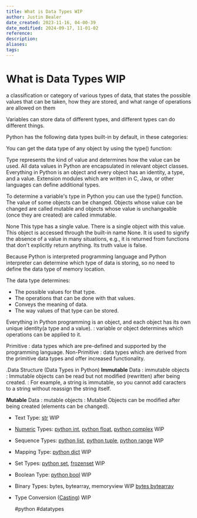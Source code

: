 ```yaml
---
title: What is Data Types WIP
author: Justin Bealer
date_created: 2023-11-16, 04-00-39
date_modified: 2024-09-17, 11-01-02
reference: 
description: 
aliases: 
tags: 
---
```

# What is Data Types WIP

a classification or category of various types of data, that states the possible
values that can be taken, how they are stored, and what range of operations are
allowed on them

Variables can store data of different types, and different types can do different things.

Python has the following data types built-in by default, in these categories:

You can get the data type of any object by using the type() function:

Type represents the kind of value and determines how the value can be used.
All data values in Python are encapsulated in relevant object classes.
Everything in Python is an object and every object has an identity, a type, and a value.
Extension modules which are written in C, Java, or other languages can define additional types.

To determine a variable's type in Python you can use the type() function.
The value of some objects can be changed.
Objects whose value can be changed are called mutable and objects whose value is unchangeable (once they are created) are called immutable.

None
This type has a single value. There is a single object with this value.
This object is accessed through the built-in name None.
It is used to signify the absence of a value in many situations, e.g., it is returned from functions that don't explicitly return anything. Its truth value is false.

Because Python is interpreted programming language and Python interpreter can determine which type of data is storing, so no need to define the data type of memory location.

The data type determines:

- The possible values for that type.
- The operations that can be done with that values.
- Conveys the meaning of data.
- The way values of that type can be stored.

Everything in Python programming is an object, and each object has its own unique identity(a type and a value).
: variable or object determines which operations can be applied to it.

Primitive
: data types which are pre-defined and supported by the programming language.
Non-Primitive
: data types which are derived from the primitive data types and offer
increased functionality.

.Data Structure (Data Types in Python)
**Immutable** Data
: immutable objects
: Immutable objects can be read but not modified (rewritten) after being created.
: For example, a string is immutable, so you cannot add caracters to a string without reassign the string itself.

**Mutable** Data
: mutable objects
: Mutable Objects can be modified after being created (elements can be changed).


- Text Type: [str](python-strings.md) WIP
- [Numeric](python-numeric.md) Types: [python int](python-int.md), [python float](python-float.md), [python complex](python-complex.md) WIP
- Sequence Types: [python list](python-list.md), [python tuple](python-tuple.md), [python range](python-range.md) WIP
- Mapping Type: [python dict](python-dict.md) WIP
- Set Types: [python set](python-set.md), [frozenset](python-frozenset.md) WIP
- Boolean Type: [python bool](python-bool.md) WIP
- Binary Types: bytes, bytearray, memoryview WIP
[bytes bytearray](python-bytes-bytearray.md)

- Type Conversion ([Casting](python-casting.md)) WIP

  #python #datatypes
